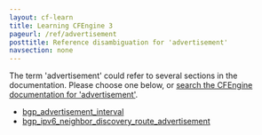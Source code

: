 ```yaml
---
layout: cf-learn
title: Learning CFEngine 3
pageurl: /ref/advertisement
posttitle: Reference disambiguation for 'advertisement'
navsection: none
---
```


The term 'advertisement' could refer to several sections in the documentation. Please choose one below, or
[search the CFEngine documentation for 'advertisement'](http://cfengine.com/docs/latest/search.html?q=advertisement).

- [bgp_advertisement_interval](http://cfengine.com/docs/latest/reference-promise-types-interfaces.html#bgp_advertisement_interval)
- [bgp_ipv6_neighbor_discovery_route_advertisement](http://cfengine.com/docs/latest/reference-promise-types-interfaces.html#bgp_ipv6_neighbor_discovery_route_advertisement)
